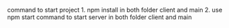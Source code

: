command to start project 1. npm install in both folder client and main  2. use npm start command to start server in both folder client and main
